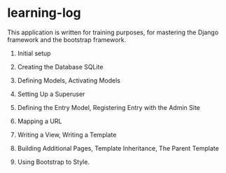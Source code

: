 # learning-log
This application is written for training purposes, for mastering the Django framework and the bootstrap framework.

01. Initial setup

02. Creating the Database SQLite

03. Defining Models, Activating Models

04. Setting Up a Superuser

05. Defining the Entry Model, Registering Entry with the Admin Site

06. Mapping a URL

07. Writing a View, Writing a Template

08. Building Additional Pages, Template Inheritance, The Parent Template

09. Using Bootstrap to Style.
